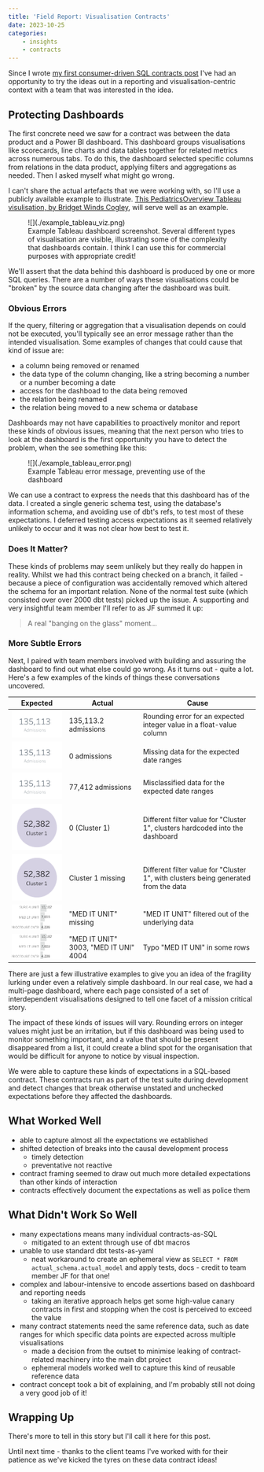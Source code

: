 ```yaml
---
title: 'Field Report: Visualisation Contracts'
date: 2023-10-25
categories:
    - insights
    - contracts
---
```


Since I wrote [my first consumer-driven SQL contracts post](../2023-05-19-dbt-contracts-in-sql/index.md) I've had an opportunity to try the ideas out in a reporting and visualisation-centric context with a team that was interested in the idea.

<!-- more -->

## Protecting Dashboards

The first concrete need we saw for a contract was between the data product and a Power BI dashboard. This dashboard groups visualisations like scorecards, line charts and data tables together for related metrics across numerous tabs. To do this, the dashboard selected specific columns from relations in the data product, applying filters and aggregations as needed. Then I asked myself what might go wrong.

I can't share the actual artefacts that we were working with, so I'll use a publicly available example to illustrate. [This PediatricsOverview Tableau visulisation, by Bridget Winds Cogley](https://public.tableau.com/app/profile/bridget/viz/PediatricsOverview/Overview), will serve well as an example.

<figure markdown="span">
  ![](./example_tableau_viz.png)
  <figcaption>Example Tableau dashboard screenshot. Several different types of visualisation are visible, illustrating some of the complexity that dashboards contain. I think I can use this for commercial purposes with appropriate credit!</figcaption>
</figure>

We'll assert that the data behind this dashboard is produced by one or more SQL queries. There are a number of ways these visualisations could be "broken" by the source data changing after the dashboard was built.

### Obvious Errors

If the query, filtering or aggregation that a visualisation depends on could not be executed, you'll typically see an error message rather than the intended visualisation. Some examples of changes that could cause that kind of issue are:

- a column being removed or renamed
- the data type of the column changing, like a string becoming a number or a number becoming a date
- access for the dashboad to the data being removed
- the relation being renamed
- the relation being moved to a new schema or database

Dashboards may not have capabilities to proactively monitor and report these kinds of obvious issues, meaning that the next person who tries to look at the dashboard is the first opportunity you have to detect the problem, when the see something like this:

<figure markdown="span">
  ![](./example_tableau_error.png)
  <figcaption>Example Tableau error message, preventing use of the dashboard</figcaption>
</figure>

We can use a contract to express the needs that this dashboard has of the data. I created a single generic schema test, using the database's information schema, and avoiding use of dbt's refs, to test most of these expectations. I deferred testing access expectations as it seemed relatively unlikely to occur and it was not clear how best to test it.

### Does It Matter?

These kinds of problems may seem unlikely but they really do happen in reality. Whilst we had this contract being checked on a branch, it failed - because a piece of configuration was accidentally removed which altered the schema for an important relation. None of the normal test suite (which consisted over over 2000 dbt tests) picked up the issue. A supporting and very insightful team member I'll refer to as JF summed it up:

> A real "banging on the glass" moment...

### More Subtle Errors

Next, I paired with team members involved with building and assuring the dashboard to find out what else could go wrong. As it turns out - quite a lot. Here's a few examples of the kinds of things these conversations uncovered.

|Expected|Actual|Cause|
|-|-|-|
|![](./example_int_round.png)|135,113.2 admissions|Rounding error for an expected integer value in a float-value column|
|![](./example_int_round.png)|0 admissions|Missing data for the expected date ranges|
|![](./example_int_round.png)|77,412 admissions|Misclassified data for the expected date ranges|
|![](./example_typo.png)|0 (Cluster 1)|Different filter value for "Cluster 1", clusters hardcoded into the dashboard|
|![](./example_typo.png)|Cluster 1 missing|Different filter value for "Cluster 1", with clusters being generated from the data|
|![](./example_filtered_value.png)|"MED IT UNIT" missing|"MED IT UNIT" filtered out of the underlying data|
|![](./example_filtered_value.png)|"MED IT UNIT" 3003, "MED IT UNI" 4004|Typo "MED IT UNI" in some rows|

There are just a few illustrative examples to give you an idea of the fragility lurking under even a relatively simple dashboard. In our real case, we had a multi-page dashboard, where each page consisted of a set of interdependent visualisations designed to tell one facet of a mission critical story.

The impact of these kinds of issues will vary. Rounding errors on integer values might just be an irritation, but if this dashboard was being used to monitor something important, and a value that should be present disappeared from a list, it could create a blind spot for the organisation that would be difficult for anyone to notice by visual inspection.

We were able to capture these kinds of expectations in a SQL-based contract. These contracts run as part of the test suite during development and detect changes that break otherwise unstated and unchecked expectations before they affected the dashboards.

## What Worked Well

- able to capture almost all the expectations we established
- shifted detection of breaks into the causal development process
    - timely detection
    - preventative not reactive
- contract framing seemed to draw out much more detailed expectations than other kinds of interaction
- contracts effectively document the expectations as well as police them

## What Didn't Work So Well

- many expectations means many individual contracts-as-SQL
    - mitigated to an extent through use of dbt macros
- unable to use standard dbt tests-as-yaml
    - neat workaround to create an ephemeral view as `SELECT * FROM actual_schema.actual_model` and apply tests, docs - credit to team member JF for that one!
- complex and labour-intensive to encode assertions based on dashboard and reporting needs
    - taking an iterative approach helps get some high-value canary contracts in first and stopping when the cost is perceived to exceed the value
- many contract statements need the same reference data, such as date ranges for which specific data points are expected across multiple visualisations
    - made a decision from the outset to minimise leaking of contract-related machinery into the main dbt project
    - ephemeral models worked well to capture this kind of reusable reference data
- contract concept took a bit of explaining, and I'm probably still not doing a very good job of it!

## Wrapping Up

There's more to tell in this story but I'll call it here for this post.

Until next time - thanks to the client teams I've worked with for their patience as we've kicked the tyres on these data contract ideas!

